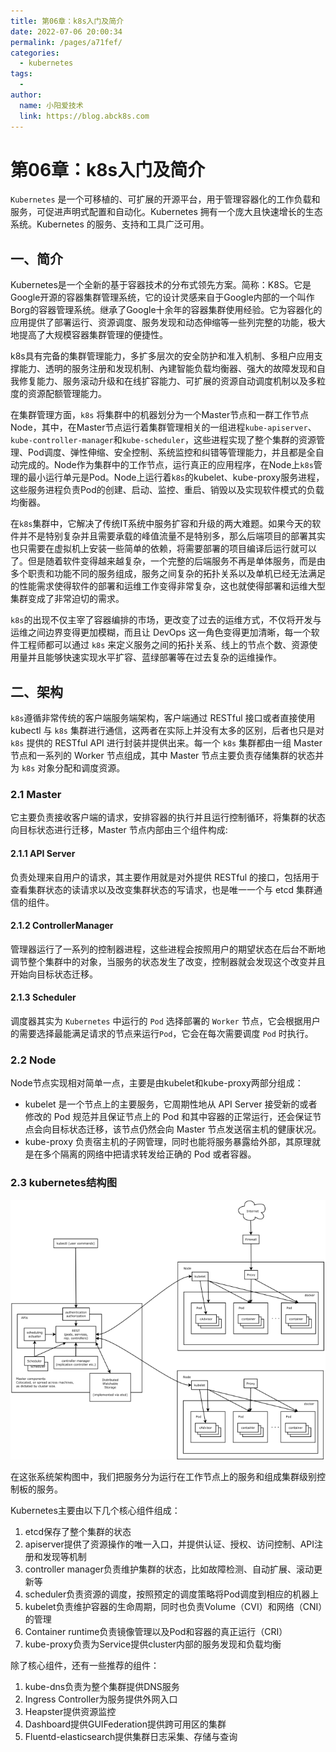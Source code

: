 ```yaml
---
title: 第06章：k8s入门及简介
date: 2022-07-06 20:00:34
permalink: /pages/a71fef/
categories:
  - kubernetes
tags:
  - 
author: 
  name: 小阳爱技术
  link: https://blog.abck8s.com
---
```


# 第06章：k8s入门及简介

`Kubernetes` 是一个可移植的、可扩展的开源平台，用于管理容器化的工作负载和服务，可促进声明式配置和自动化。Kubernetes 拥有一个庞大且快速增长的生态系统。Kubernetes 的服务、支持和工具广泛可用。 

## 一、简介

Kubernetes是一个全新的基于容器技术的分布式领先方案。简称：K8S。它是Google开源的容器集群管理系统，它的设计灵感来自于Google内部的一个叫作Borg的容器管理系统。继承了Google十余年的容器集群使用经验。它为容器化的应用提供了部署运行、资源调度、服务发现和动态伸缩等一些列完整的功能，极大地提高了大规模容器集群管理的便捷性。

k8s具有完备的集群管理能力，多扩多层次的安全防护和准入机制、多租户应用支撑能力、透明的服务注册和发现机制、內建智能负载均衡器、强大的故障发现和自我修复能力、服务滚动升级和在线扩容能力、可扩展的资源自动调度机制以及多粒度的资源配额管理能力。

在集群管理方面，`k8s` 将集群中的机器划分为一个Master节点和一群工作节点Node，其中，在Master节点运行着集群管理相关的一组进程`kube-apiserver`、`kube-controller-manager`和`kube-scheduler`，这些进程实现了整个集群的资源管理、Pod调度、弹性伸缩、安全控制、系统监控和纠错等管理能力，并且都是全自动完成的。Node作为集群中的工作节点，运行真正的应用程序，在Node上`k8s`管理的最小运行单元是Pod。Node上运行着`k8s`的kubelet、kube-proxy服务进程，这些服务进程负责Pod的创建、启动、监控、重启、销毁以及实现软件模式的负载均衡器。

在`k8s`集群中，它解决了传统IT系统中服务扩容和升级的两大难题。如果今天的软件并不是特别复杂并且需要承载的峰值流量不是特别多，那么后端项目的部署其实也只需要在虚拟机上安装一些简单的依赖，将需要部署的项目编译后运行就可以了。但是随着软件变得越来越复杂，一个完整的后端服务不再是单体服务，而是由多个职责和功能不同的服务组成，服务之间复杂的拓扑关系以及单机已经无法满足的性能需求使得软件的部署和运维工作变得非常复杂，这也就使得部署和运维大型集群变成了非常迫切的需求。

`k8s`的出现不仅主宰了容器编排的市场，更改变了过去的运维方式，不仅将开发与运维之间边界变得更加模糊，而且让 DevOps 这一角色变得更加清晰，每一个软件工程师都可以通过 `k8s` 来定义服务之间的拓扑关系、线上的节点个数、资源使用量并且能够快速实现水平扩容、蓝绿部署等在过去复杂的运维操作。

## 二、架构

`k8s`遵循非常传统的客户端服务端架构，客户端通过 RESTful 接口或者直接使用 kubectl 与 `k8s` 集群进行通信，这两者在实际上并没有太多的区别，后者也只是对 `k8s` 提供的 RESTful API 进行封装并提供出来。每一个 `k8s` 集群都由一组 Master 节点和一系列的 Worker 节点组成，其中 Master 节点主要负责存储集群的状态并为 `k8s` 对象分配和调度资源。

### 2.1 Master

它主要负责接收客户端的请求，安排容器的执行并且运行控制循环，将集群的状态向目标状态进行迁移，Master 节点内部由三个组件构成:

#### 2.1.1 API Server

负责处理来自用户的请求，其主要作用就是对外提供 RESTful 的接口，包括用于查看集群状态的读请求以及改变集群状态的写请求，也是唯一一个与 etcd 集群通信的组件。

#### 2.1.2 ControllerManager

管理器运行了一系列的控制器进程，这些进程会按照用户的期望状态在后台不断地调节整个集群中的对象，当服务的状态发生了改变，控制器就会发现这个改变并且开始向目标状态迁移。

#### 2.1.3 Scheduler

调度器其实为 `Kubernetes` 中运行的 `Pod` 选择部署的 `Worker` 节点，它会根据用户的需要选择最能满足请求的节点来运行`Pod`，它会在每次需要调度 `Pod` 时执行。

### 2.2 Node

Node节点实现相对简单一点，主要是由kubelet和kube-proxy两部分组成： 

- kubelet 是一个节点上的主要服务，它周期性地从 API Server 接受新的或者修改的 Pod 规范并且保证节点上的 Pod 和其中容器的正常运行，还会保证节点会向目标状态迁移，该节点仍然会向 Master 节点发送宿主机的健康状况。 
- kube-proxy 负责宿主机的子网管理，同时也能将服务暴露给外部，其原理就是在多个隔离的网络中把请求转发给正确的 Pod 或者容器。

### 2.3 kubernetes结构图

![image-20220707084851901](../.vuepress/public/img/image-20220707084851901.png)

在这张系统架构图中，我们把服务分为运行在工作节点上的服务和组成集群级别控制板的服务。

Kubernetes主要由以下几个核心组件组成：

1. etcd保存了整个集群的状态
2. apiserver提供了资源操作的唯一入口，并提供认证、授权、访问控制、API注册和发现等机制
3. controller manager负责维护集群的状态，比如故障检测、自动扩展、滚动更新等
4. scheduler负责资源的调度，按照预定的调度策略将Pod调度到相应的机器上
5. kubelet负责维护容器的生命周期，同时也负责Volume（CVI）和网络（CNI）的管理
6. Container runtime负责镜像管理以及Pod和容器的真正运行（CRI）
7. kube-proxy负责为Service提供cluster内部的服务发现和负载均衡

除了核心组件，还有一些推荐的组件：

1. kube-dns负责为整个集群提供DNS服务
2. Ingress Controller为服务提供外网入口
3. Heapster提供资源监控
4. Dashboard提供GUIFederation提供跨可用区的集群
5. Fluentd-elasticsearch提供集群日志采集、存储与查询

